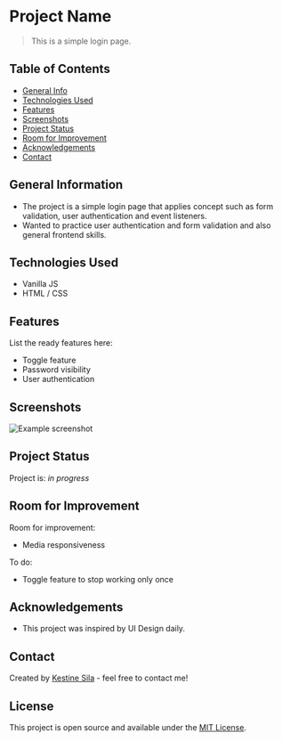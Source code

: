 # Project Name
> This is a simple login page.


## Table of Contents
* [General Info](#general-information)
* [Technologies Used](#technologies-used)
* [Features](#features)
* [Screenshots](#screenshots)
* [Project Status](#project-status)
* [Room for Improvement](#room-for-improvement)
* [Acknowledgements](#acknowledgements)
* [Contact](#contact)
<!-- * [License](#license) -->


## General Information
- The project is a simple login page that applies concept such as form validation, user authentication and event listeners.
- Wanted to practice user authentication and form validation and also general frontend skills.


## Technologies Used
- Vanilla JS
- HTML / CSS




## Features
List the ready features here:
- Toggle feature
- Password visibility
- User authentication


## Screenshots
![Example screenshot](./img/screenshot.png)
<!-- If you have screenshots you'd like to share, include them here. -->

## Project Status
Project is: _in progress_ 


## Room for Improvement

Room for improvement:
- Media responsiveness


To do:
- Toggle feature to stop working only once


## Acknowledgements

- This project was inspired by UI Design daily.


## Contact
Created by [Kestine Sila](silakestine@gmail.com) - feel free to contact me!



 ## License 
 This project is open source and available under the [MIT License](). 

